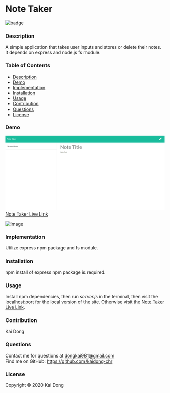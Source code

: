 # Note Taker

![badge](https://img.shields.io/badge/license-MIT-blue)<br />

  ### Description
  A simple application that takes user inputs and stores or delete their notes. It depends on express and node.js fs module.
  
  ### Table of Contents
  - [Description](#description)
  - [Demo](#Demo)
  - [Implementation](#Implementation)
  - [Installation](#installation)
  - [Usage](#usage)
  - [Contribution](#Contribution)
  - [Questions](#questions)
  - [License](#license)

  ### Demo
![Image](./assets/images/Note_Taker.gif "Profile Generator Demo")<br />
 [Note Taker Live Link](https://kaidong-chr.github.io/My_Portfolio/)

![Image](https://img.shields.io/badge/Languages-JavaScript-yellow)

  ### Implementation
  Utilize express npm package and fs module.

  ### Installation
  npm install of express npm package is required.

  ### Usage
  Install npm dependencies, then run <i>server.js</i> in the terminal, then visit the localhost:port for the local version of the site. Otherwise visit the [Note Taker Live Link](https://kaidong-chr.github.io/My_Portfolio/).

  ### Contribution
  Kai Dong

  ### Questions
  Contact me for questions at dongkai981@gmail.com<br />
  Find me on GitHub: https://github.com/kaidong-chr

  ### License
  Copyright © 2020 Kai Dong<br />
